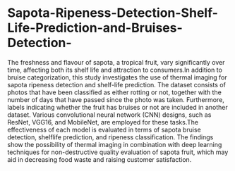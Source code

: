 # Sapota-Ripeness-Detection-Shelf-Life-Prediction-and-Bruises-Detection-
The freshness and flavour of sapota, a tropical fruit, vary significantly over time, affecting both its shelf life and attraction to consumers.In addition to bruise categorization, this study investigates the use of thermal imaging for sapota ripeness detection and shelf-life prediction. The dataset consists of photos that have been classified as either rotting or not, together with the number of days that have passed since the photo was taken. Furthermore, labels indicating whether the fruit has bruises or not are included in another dataset. Various convolutional neural network (CNN) designs, such as ResNet, VGG16, and MobileNet, are employed for these tasks.The effectiveness of each model is evaluated in terms of sapota bruise detection, shelflife prediction, and ripeness classification. The findings show the possibility of thermal imaging in combination with deep learning techniques for non-destructive quality evaluation of sapota fruit, which may aid in decreasing food waste and raising customer satisfaction.
